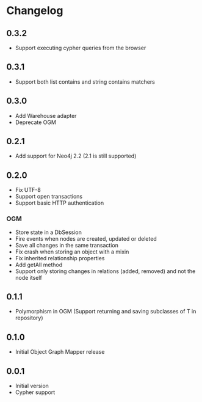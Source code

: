 # Changelog

## 0.3.2
- Support executing cypher queries from the browser 

## 0.3.1
- Support both list contains and string contains matchers

## 0.3.0
- Add Warehouse adapter
- Deprecate OGM

## 0.2.1
- Add support for Neo4j 2.2 (2.1 is still supported)

## 0.2.0
- Fix UTF-8
- Support open transactions
- Support basic HTTP authentication

### OGM
- Store state in a DbSession
- Fire events when nodes are created, updated or deleted
- Save all changes in the same transaction
- Fix crash when storing an object with a mixin
- Fix inherited relationship properties
- Add getAll method
- Support only storing changes in relations (added, removed) and not the node itself

## 0.1.1
- Polymorphism in OGM (Support returning and saving subclasses of T in repository)

## 0.1.0
- Initial Object Graph Mapper release

## 0.0.1

- Initial version
- Cypher support
